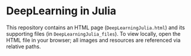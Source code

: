 # DeepLearning in Julia

This repository contains an HTML page (`DeepLearningJulia.html`) and its supporting files (in `DeepLearningJulia_files`). To view locally, open the HTML file in your browser; all images and resources are referenced via relative paths.

